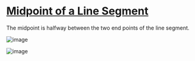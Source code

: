 # [Midpoint of a Line Segment](http://www.mathsisfun.com/algebra/line-midpoint.html)
The midpoint is halfway between the two end points of the line segment.

![image](https://user-images.githubusercontent.com/14041622/37205179-c03b1400-23ce-11e8-9387-e0d7239f3758.png)

![image](https://user-images.githubusercontent.com/14041622/37205185-c6c468d0-23ce-11e8-8292-6d7d28ca9cbb.png)


